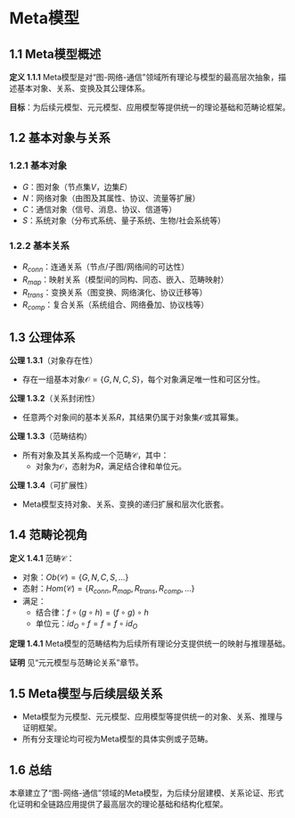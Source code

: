 # Meta模型

## 1.1 Meta模型概述

**定义 1.1.1** Meta模型是对“图-网络-通信”领域所有理论与模型的最高层次抽象，描述基本对象、关系、变换及其公理体系。

**目标**：为后续元模型、元元模型、应用模型等提供统一的理论基础和范畴论框架。

## 1.2 基本对象与关系

### 1.2.1 基本对象

- $G$：图对象（节点集$V$，边集$E$）
- $N$：网络对象（由图及其属性、协议、流量等扩展）
- $C$：通信对象（信号、消息、协议、信道等）
- $S$：系统对象（分布式系统、量子系统、生物/社会系统等）

### 1.2.2 基本关系

- $R_{conn}$：连通关系（节点/子图/网络间的可达性）
- $R_{map}$：映射关系（模型间的同构、同态、嵌入、范畴映射）
- $R_{trans}$：变换关系（图变换、网络演化、协议迁移等）
- $R_{comp}$：复合关系（系统组合、网络叠加、协议栈等）

## 1.3 公理体系

**公理 1.3.1**（对象存在性）

- 存在一组基本对象$\mathcal{O} = \{G, N, C, S\}$，每个对象满足唯一性和可区分性。

**公理 1.3.2**（关系封闭性）

- 任意两个对象间的基本关系$R$，其结果仍属于对象集$\mathcal{O}$或其幂集。

**公理 1.3.3**（范畴结构）

- 所有对象及其关系构成一个范畴$\mathcal{C}$，其中：
  - 对象为$\mathcal{O}$，态射为$R$，满足结合律和单位元。

**公理 1.3.4**（可扩展性）

- Meta模型支持对象、关系、变换的递归扩展和层次化嵌套。

## 1.4 范畴论视角

**定义 1.4.1** 范畴$\mathcal{C}$：

- 对象：$Ob(\mathcal{C}) = \{G, N, C, S, ...\}$
- 态射：$Hom(\mathcal{C}) = \{R_{conn}, R_{map}, R_{trans}, R_{comp}, ...\}$
- 满足：
  - 结合律：$f \circ (g \circ h) = (f \circ g) \circ h$
  - 单位元：$id_O \circ f = f = f \circ id_O$

**定理 1.4.1** Meta模型的范畴结构为后续所有理论分支提供统一的映射与推理基础。

**证明** 见“元元模型与范畴论关系”章节。

## 1.5 Meta模型与后续层级关系

- Meta模型为元模型、元元模型、应用模型等提供统一的对象、关系、推理与证明框架。
- 所有分支理论均可视为Meta模型的具体实例或子范畴。

## 1.6 总结

本章建立了“图-网络-通信”领域的Meta模型，为后续分层建模、关系论证、形式化证明和全链路应用提供了最高层次的理论基础和结构化框架。
